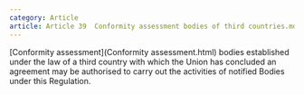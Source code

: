```yaml
---
category: Article
article: Article 39  Conformity assessment bodies of third countries.md
---
```


[Conformity assessment](Conformity assessment.html) bodies established under the law of a third country with which the Union has concluded an agreement may be authorised to carry out the activities of notified Bodies under this Regulation.
